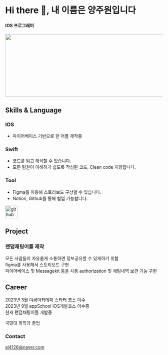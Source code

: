 # Hi there 👋, 내 이름은 양주원입니다
#### IOS 프로그래머
<img src="https://github.com/lm-loki/Im-loki/assets/123723493/a708fe1a-925e-484c-88a0-d8137a1a017e" width= "600" height= "200">

## Skills & Language  

### IOS
- 파이어베이스 기반으로 한 어플 제작중 

### Swift
- 코드를 읽고 해석할 수 있습니다.
- 모든 팀원이 이해하기 쉽도록 작성된 코드, Clean code 지향합니다.

### Tool
- Figma를 이용해 스토리보드 구상할 수 있습니다.
- Notion, Github를 통해 협업 가능합니다.


[<img src='https://cdn.jsdelivr.net/npm/simple-icons@3.0.1/icons/github.svg' alt='github' height='40'>](https://github.com/lm-loki) 

## Project

### 랜덤채팅어플 제작  
모든 사람들이 자유롭게 소통하면 정보공유할 수 있게하기 위함  
figma를 사용해서 스토리보드 구현  
파이어베이스 및 Messagekit 등을 사용 authorization 및 채팅내역 보관 기능 구현
## Career  

2023년 3월 야곰아카데미 스타터 코스 이수<br/>
2023년 9월 appSchool IOS개발코스 이수중<br/>
현재 랜덤채팅어플 개발중<br/>

국민대 화학과 졸업  
### Contact
al4126@naver.com
